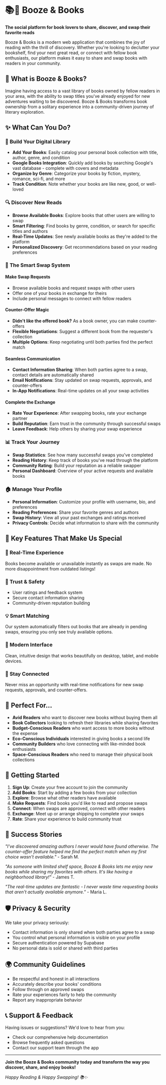 # 📚🍷 Booze & Books

**The social platform for book lovers to share, discover, and swap their favorite reads**

Booze & Books is a modern web application that combines the joy of reading with the thrill of discovery. Whether you're looking to declutter your bookshelf, find your next great read, or connect with fellow book enthusiasts, our platform makes it easy to share and swap books with readers in your community.

## 🎯 What is Booze & Books?

Imagine having access to a vast library of books owned by fellow readers in your area, with the ability to swap titles you've already enjoyed for new adventures waiting to be discovered. Booze & Books transforms book ownership from a solitary experience into a community-driven journey of literary exploration.

## ✨ What Can You Do?

### 📖 **Build Your Digital Library**
- **Add Your Books**: Easily catalog your personal book collection with title, author, genre, and condition
- **Google Books Integration**: Quickly add books by searching Google's vast database - complete with covers and metadata
- **Organize by Genre**: Categorize your books by fiction, mystery, romance, sci-fi, and more
- **Track Condition**: Note whether your books are like new, good, or well-loved

### 🔍 **Discover New Reads**
- **Browse Available Books**: Explore books that other users are willing to swap
- **Smart Filtering**: Find books by genre, condition, or search for specific titles and authors
- **Real-Time Updates**: See newly available books as they're added to the platform
- **Personalized Discovery**: Get recommendations based on your reading preferences

### 🔄 **The Smart Swap System**

#### **Make Swap Requests**
- Browse available books and request swaps with other users
- Offer one of your books in exchange for theirs
- Include personal messages to connect with fellow readers

#### **Counter-Offer Magic**
- **Didn't like the offered book?** As a book owner, you can make counter-offers
- **Flexible Negotiations**: Suggest a different book from the requester's collection
- **Multiple Options**: Keep negotiating until both parties find the perfect match

#### **Seamless Communication**
- **Contact Information Sharing**: When both parties agree to a swap, contact details are automatically shared
- **Email Notifications**: Stay updated on swap requests, approvals, and counter-offers
- **In-App Notifications**: Real-time updates on all your swap activities

#### **Complete the Exchange**
- **Rate Your Experience**: After swapping books, rate your exchange partner
- **Build Reputation**: Earn trust in the community through successful swaps
- **Leave Feedback**: Help others by sharing your swap experience

### 📊 **Track Your Journey**
- **Swap Statistics**: See how many successful swaps you've completed
- **Reading History**: Keep track of books you've read through the platform
- **Community Rating**: Build your reputation as a reliable swapper
- **Personal Dashboard**: Overview of your active requests and available books

### 🏠 **Manage Your Profile**
- **Personal Information**: Customize your profile with username, bio, and preferences
- **Reading Preferences**: Share your favorite genres and authors
- **Swap History**: View all your past exchanges and ratings received
- **Privacy Controls**: Decide what information to share with the community

## 🌟 Key Features That Make Us Special

### **🚀 Real-Time Experience**
Books become available or unavailable instantly as swaps are made. No more disappointment from outdated listings!

### **🤝 Trust & Safety**
- User ratings and feedback system
- Secure contact information sharing
- Community-driven reputation building

### **💡 Smart Matching**
Our system automatically filters out books that are already in pending swaps, ensuring you only see truly available options.

### **📱 Modern Interface**
Clean, intuitive design that works beautifully on desktop, tablet, and mobile devices.

### **🔔 Stay Connected**
Never miss an opportunity with real-time notifications for new swap requests, approvals, and counter-offers.

## 🎯 Perfect For...

- **Avid Readers** who want to discover new books without buying them all
- **Book Collectors** looking to refresh their libraries while sharing favorites
- **Budget-Conscious Readers** who want access to more books without the expense
- **Eco-Conscious Individuals** interested in giving books a second life
- **Community Builders** who love connecting with like-minded book enthusiasts
- **Space-Conscious Readers** who need to manage their physical book collections

## 🚀 Getting Started

1. **Sign Up**: Create your free account to join the community
2. **Add Books**: Start by adding a few books from your collection
3. **Explore**: Browse what other readers have available
4. **Make Requests**: Find books you'd like to read and propose swaps
5. **Connect**: When swaps are approved, connect with other readers
6. **Exchange**: Meet up or arrange shipping to complete your swaps
7. **Rate**: Share your experience to build community trust

## 🌈 Success Stories

*"I've discovered amazing authors I never would have found otherwise. The counter-offer feature helped me find the perfect match when my first choice wasn't available."* - Sarah M.

*"As someone with limited shelf space, Booze & Books lets me enjoy new books while sharing my favorites with others. It's like having a neighborhood library!"* - James T.

*"The real-time updates are fantastic - I never waste time requesting books that aren't actually available anymore."* - Maria L.

## 🛡️ Privacy & Security

We take your privacy seriously:
- Contact information is only shared when both parties agree to a swap
- You control what personal information is visible on your profile
- Secure authentication powered by Supabase
- No personal data is sold or shared with third parties

## 🌍 Community Guidelines

- Be respectful and honest in all interactions
- Accurately describe your books' conditions
- Follow through on approved swaps
- Rate your experiences fairly to help the community
- Report any inappropriate behavior

## 📞 Support & Feedback

Having issues or suggestions? We'd love to hear from you:
- Check our comprehensive help documentation
- Browse frequently asked questions
- Contact our support team through the app

---

**Join the Booze & Books community today and transform the way you discover, share, and enjoy books!**

*Happy Reading & Happy Swapping! 📚✨*